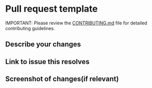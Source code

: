 # Pull request template

<!--- **REMOVE THIS - START**

1. Title should be something descriptive about what you're changes do. (It will default to whatever you put as your commit message.)
2. Make sure to point to `dev` branch;
3. Mark your pull request as `DRAFT` until it will be ready to review;
4. Before marking a PR ready to review, make sure that:

    a. You have done your changes in a separate branch. Branches MUST have descriptive names that start with either the `fix/` or `feature/` prefixes. Good examples are: `fix/signin-issue` or `feature/issue-templates`.

    b. You have only one commit (if not, squash them into one commit).

    d. `npm test` doesn't throw any error.

5. Describe your changes, link to the issue and add images if relevant under each #TODO next comments;
6. MAKE SURE TO CLEAN ALL THIS 6 POINTS BEFORE SUBMITTING

--- **REMOVE THIS - END** --->

IMPORTANT: Please review the [CONTRIBUTING.md](../CONTRIBUTING.md) file for detailed contributing guidelines.

## Describe your changes
<!--- TODO: A short summary of your changes and impact --->

## Link to issue this resolves
<!--- TODO:Add you issue no. or link of the issue. Example: --->
<!--- Fixes: #100 --->

## Screenshot of changes(if relevant)
<!--- TODO:Add you issue no. or link of the issue. Example: --->

<!--- 🙏🙏 !! THANK YOU !! 🚀🚀 --->
